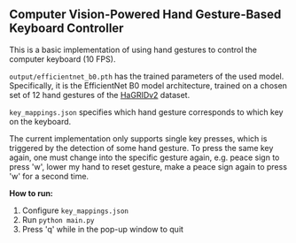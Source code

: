 ## Computer Vision-Powered Hand Gesture-Based Keyboard Controller

This is a basic implementation of using hand gestures to control the computer keyboard (10 FPS).

`output/efficientnet_b0.pth` has the trained parameters of the used model. Specifically, it is the EfficientNet B0 model architecture, trained on a chosen set of 12 hand gestures of the [HaGRIDv2](https://github.com/hukenovs/hagrid/tree/Hagrid_v2-1M) dataset.

`key_mappings.json` specifies which hand gesture corresponds to which key on the keyboard. 

The current implementation only supports single key presses, which is triggered by the detection of some hand gesture. To press the same key again, one must change into the specific gesture again, e.g. peace sign to press 'w', lower my hand to reset gesture, make a peace sign again to press 'w' for a second time.

**How to run:**

1. Configure `key_mappings.json`
2. Run `python main.py`
3. Press 'q' while in the pop-up window to quit
